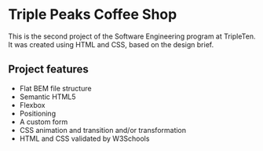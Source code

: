 # Triple Peaks Coffee Shop

This is the second project of the Software Engineering program at TripleTen. It was created using HTML and CSS, based on the design brief.

## Project features

- Flat BEM file structure
- Semantic HTML5
- Flexbox
- Positioning
- A custom form
- CSS animation and transition and/or transformation
- HTML and CSS validated by W3Schools
